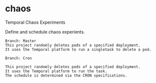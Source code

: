 # chaos
Temporal Chaos Experiments 


Define and schedule chaos experients. 

```
Branch: Master
This project randomly deletes pods of a specified deployment. 
It uses the Temporal platform to run a singletask to delete a pod. 

Branch: Cron

This project randomly deletes pods of a specified deployment. 
It uses the Temporal platform to run the task.
The schedule is determined via the CRON specifications.

```